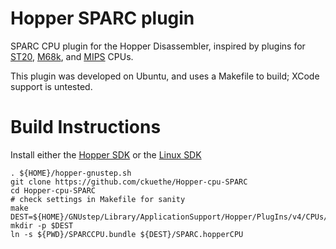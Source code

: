 # Hopper SPARC plugin
SPARC CPU plugin for the Hopper Disassembler, inspired by plugins for
[ST20](https://github.com/bSr43/HopperST20C2C4-plugin),
[M68k](https://github.com/0xc010d/HopperSDK/tree/master/Samples/M68kCPU), and
[MIPS](https://github.com/makigumo/MIPSCPU) CPUs.

This plugin was developed on Ubuntu, and uses a Makefile to build;
XCode support is untested.

# Build Instructions

Install either the [Hopper SDK](https://github.com/0xc010d/HopperSDK)
or the [Linux SDK](https://github.com/ckuethe/HopperSDK-Linux)

```
. ${HOME}/hopper-gnustep.sh
git clone https://github.com/ckuethe/Hopper-cpu-SPARC
cd Hopper-cpu-SPARC
# check settings in Makefile for sanity
make
DEST=${HOME}/GNUstep/Library/ApplicationSupport/Hopper/PlugIns/v4/CPUs/
mkdir -p $DEST
ln -s ${PWD}/SPARCCPU.bundle ${DEST}/SPARC.hopperCPU
```
